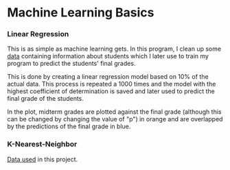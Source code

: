 # Machine Learning Basics
### Linear Regression
This is as simple as machine learning gets. In this program, I clean up some [data](https://archive.ics.uci.edu/ml/datasets/Student+Performance) containing information about students which I later use to train my program to predict the students' final grades.

This is done by creating a linear regression model based on 10% of the actual data. This process is repeated a 1000 times and the model with the highest coefficient of determination is saved and later used to predict the final grade of the students.

In the plot, midterm grades are plotted against the final grade (although this can be changed by changing the value of "p") in orange and are overlapped by the predictions of the final grade in blue.

### K-Nearest-Neighbor
[Data used](https://archive.ics.uci.edu/ml/datasets/Car+Evaluation) in this project.